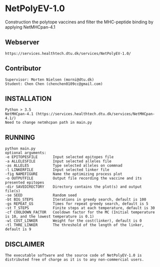 # NetPolyEV-1.0
Construction the polytope vaccines and filter the MHC-peptide binding by applying NetMHCpan-4.1
## Webserver
    https://services.healthtech.dtu.dk/services/NetPolyEV-1.0/
## Contributor
    Supervisor: Morten Nielsen (morni@dtu.dk)
    Student: Chen Chen (chenchen0109cc@gmail.com)
## INSTALLATION
    Python > 3.5
    NetMHCpan-4.1 (https://services.healthtech.dtu.dk/services/NetMHCpan-4.1/)
    Need to change netmhcpan path in main.py
## RUNNING
    python main.py
    optional arguments:
    -e EPITOPESFILE       Input selected epitopes file
    -a ALLELESFILE        Input selected alleles file
    -as ALLELES           Type selected alleles on commnad
    -l LINKERFILE         Input selected linker file
    -fig NAMEFIGURE       Name the optimizing process plot
    -o OUTPUTFILE         Output file recording the vaccine and its presented epitopes
    -dir SAVEDIRECTORY    Directory contains the plot(s) and output file(s)
    -se SEED              Random seed
    -bt BIG_STEPS         Iterations in greedy search, default is 100
    -gs REPEAT_GS         Times for repeat greedy search, default is 5
    -st T_STEPS           Finite steps at each temperature, default is 30
    -cf COOLDOWN_FACTOR   Cooldown factor for the MC (Initial temperature is 10, and the lowest temperature is 0.1)
    -wl COST_LINKER       Weight for the cost(linker), default is 0
    -tl THRE_LINKER       The threshold of the length of the linker, default is 9
    
## DISCLAIMER
    The executable software and the source code of NetPolyEV-1.0 is distributed free of charge as it is to any non-commercial users. 
